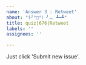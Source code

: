 ```yaml
---
name: 'Answer 3 : Retweet'
about: "(╯°□°）╯︵ ┻━┻"
title: quiz|676|Retweet
labels: ''
assignees: ''

---
```


Just click 'Submit new issue'.
